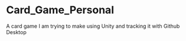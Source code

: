 # Card_Game_Personal
 A card game I am trying to make using Unity and tracking it with Github Desktop
